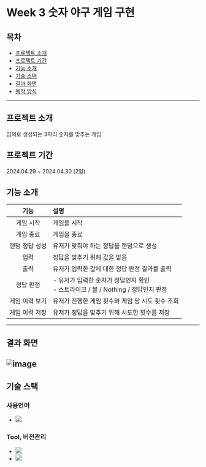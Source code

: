 # Week 3 숫자 야구 게임 구현
## 목차
+ [프로젝트 소개](#프로젝트-소개)
+ [프로젝트 기간](#프로젝트-기간)
+ [기능 소개](#기능-소개)
+ [기술 스택](#기술-스택)
+ [결과 화면](#결과-화면)
+ [동작 방식](#동작-방식)
---
## 프로젝트 소개  
임의로 생성되는 3자리 숫자를 맞추는 게임
## 프로젝트 기간
2024.04.29 ~ 2024.04.30 (2일)
## 기능 소개
|    기능     | 설명                                                         |
|:---------:|:-----------------------------------------------------------|
|   게임 시작   | 게임을 시작                                                     |
|   게임 종료   | 게임을 종료                                                     |
| 랜덤 정답 생성  | 유저가 맞춰야 하는 정답을 랜덤으로 생성                                     |
|    입력     | 정답을 맞추기 위해 값을 받음                                           |
| 출력 | 유저가 입력한 값에 대한 정답 판정 결과를 출력 |
|   정답 판정   | - 유저가 입력한 숫자가 정답인지 확인<br/> - 스트라이크 / 볼 / Nothing / 정답인지 판정 |
| 게임 이력 보기  | 유저가 진행한 게임 횟수와 게임 당 시도 횟수 조회                               |
| 게임 이력 저장  | 유저가 정답을 맞추기 위해 시도한 횟수를 저장                                  |
---  
## 결과 화면
![image](https://github.com/hellou8363/week3/assets/89592727/70298a86-ba41-4a77-84f4-675f53dedd9d)
---
## 기술 스택
### 사용언어
+ <img src="https://img.shields.io/badge/kotlin-%237F52FF.svg?style=for-the-badge&logo=kotlin&logoColor=white"/>  
### Tool, 버전관리
+ <img src="https://img.shields.io/badge/IntelliJIDEA-000000.svg?style=for-the-badge&logo=intellij-idea&logoColor=white"/>  
+ <img src="https://img.shields.io/badge/git-%23F05033.svg?style=for-the-badge&logo=git&logoColor=white"/>